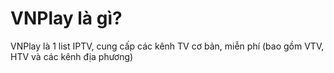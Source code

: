# VNPlay là gì?
VNPlay là 1 list IPTV, cung cấp các kênh TV cơ bản, miễn phí (bao gồm VTV, HTV và các kênh địa phương)
